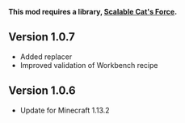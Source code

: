 **This mod requires a library, [Scalable Cat's Force](https://minecraft.curseforge.com/projects/scalable-cats-force).**

## Version 1.0.7
* Added replacer
* Improved validation of Workbench recipe

## Version 1.0.6
* Update for Minecraft 1.13.2
